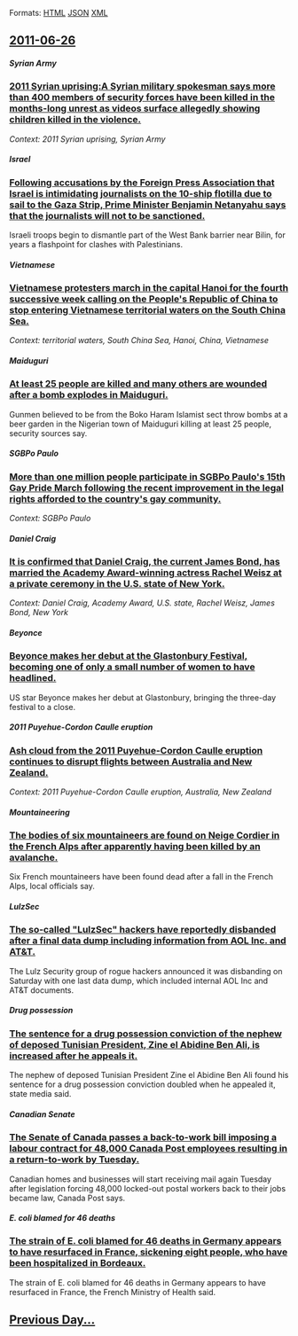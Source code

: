
Formats: [HTML](2011/06/26/index.html)  [JSON](2011/06/26/index.json)  [XML](2011/06/26/index.xml)  

## [2011-06-26](/news/2011/06/26/index.md)

##### Syrian Army
### [2011 Syrian uprising:A Syrian military spokesman says more than 400 members of security forces have been killed in the months-long unrest as videos surface allegedly showing children killed in the violence. ](/news/2011/06/26/2011-syrian-uprising-a-syrian-military-spokesman-says-more-than-400-members-of-security-forces-have-been-killed-in-the-months-long-unrest-as.md)
_Context: 2011 Syrian uprising, Syrian Army_

##### Israel
### [Following accusations by the Foreign Press Association that Israel is intimidating journalists on the 10-ship flotilla due to sail to the Gaza Strip, Prime Minister Benjamin Netanyahu says that the journalists will not to be sanctioned. ](/news/2011/06/26/following-accusations-by-the-foreign-press-association-that-israel-is-intimidating-journalists-on-the-10-ship-flotilla-due-to-sail-to-the-ga.md)
Israeli troops begin to dismantle part of the West Bank barrier near Bilin, for years a flashpoint for clashes with Palestinians.

##### Vietnamese
### [Vietnamese protesters march in the capital Hanoi for the fourth successive week calling on the People's Republic of China to stop entering Vietnamese territorial waters on the South China Sea. ](/news/2011/06/26/vietnamese-protesters-march-in-the-capital-hanoi-for-the-fourth-successive-week-calling-on-the-people-s-republic-of-china-to-stop-entering-v.md)
_Context: territorial waters, South China Sea, Hanoi, China, Vietnamese_

##### Maiduguri
### [At least 25 people are killed and many others are wounded after a bomb explodes in Maiduguri. ](/news/2011/06/26/at-least-25-people-are-killed-and-many-others-are-wounded-after-a-bomb-explodes-in-maiduguri.md)
Gunmen believed to be from the Boko Haram Islamist sect throw bombs at a beer garden in the Nigerian town of Maiduguri killing at least 25 people, security sources say.

##### SGBPo Paulo
### [More than one million people participate in SGBPo Paulo's 15th Gay Pride March following the recent improvement in the legal rights afforded to the country's gay community. ](/news/2011/06/26/more-than-one-million-people-participate-in-sagbpo-paulo-s-15th-gay-pride-march-following-the-recent-improvement-in-the-legal-rights-afforde.md)
_Context: SGBPo Paulo_

##### Daniel Craig
### [It is confirmed that Daniel Craig, the current James Bond, has married the Academy Award-winning actress Rachel Weisz at a private ceremony in the U.S. state of New York. ](/news/2011/06/26/it-is-confirmed-that-daniel-craig-the-current-james-bond-has-married-the-academy-award-winning-actress-rachel-weisz-at-a-private-ceremony.md)
_Context: Daniel Craig, Academy Award, U.S. state, Rachel Weisz, James Bond, New York_

##### Beyonce
### [Beyonce makes her debut at the Glastonbury Festival, becoming one of only a small number of women to have headlined. ](/news/2011/06/26/beyonca-c-makes-her-debut-at-the-glastonbury-festival-becoming-one-of-only-a-small-number-of-women-to-have-headlined.md)
US star Beyonce makes her debut at Glastonbury, bringing the three-day festival to a close.

##### 2011 Puyehue-Cordon Caulle eruption
### [Ash cloud from the 2011 Puyehue-Cordon Caulle eruption continues to disrupt flights between Australia and New Zealand. ](/news/2011/06/26/ash-cloud-from-the-2011-puyehue-corda3n-caulle-eruption-continues-to-disrupt-flights-between-australia-and-new-zealand.md)
_Context: 2011 Puyehue-Cordon Caulle eruption, Australia, New Zealand_

##### Mountaineering
### [The bodies of six mountaineers are found on Neige Cordier in the French Alps after apparently having been killed by an avalanche. ](/news/2011/06/26/the-bodies-of-six-mountaineers-are-found-on-neige-cordier-in-the-french-alps-after-apparently-having-been-killed-by-an-avalanche.md)
Six French mountaineers have been found dead after a fall in the French Alps, local officials say.

##### LulzSec
### [The so-called "LulzSec" hackers have reportedly disbanded after a final data dump including information from AOL Inc. and AT&T. ](/news/2011/06/26/the-so-called-lulzsec-hackers-have-reportedly-disbanded-after-a-final-data-dump-including-information-from-aol-inc-and-at-t.md)
The Lulz Security group of rogue hackers announced it was disbanding on Saturday with one last data dump, which included internal AOL Inc and AT&amp;T documents.

##### Drug possession
### [The sentence for a drug possession conviction of the nephew of deposed Tunisian President, Zine el Abidine Ben Ali, is increased after he appeals it. ](/news/2011/06/26/the-sentence-for-a-drug-possession-conviction-of-the-nephew-of-deposed-tunisian-president-zine-el-abidine-ben-ali-is-increased-after-he-ap.md)
The nephew of deposed Tunisian President Zine el Abidine Ben Ali found his sentence for a drug possession conviction doubled when he appealed it, state media said.

##### Canadian Senate
### [The Senate of Canada passes a back-to-work bill imposing a labour contract for 48,000 Canada Post employees resulting in a return-to-work by Tuesday. ](/news/2011/06/26/the-senate-of-canada-passes-a-back-to-work-bill-imposing-a-labour-contract-for-48-000-canada-post-employees-resulting-in-a-return-to-work-by.md)
Canadian homes and businesses will start receiving mail again Tuesday after legislation forcing 48,000 locked-out postal workers back to their jobs became law, Canada Post says.

##### E. coli blamed for 46 deaths
### [The strain of E. coli blamed for 46 deaths in Germany appears to have resurfaced in France, sickening eight people, who have been hospitalized in Bordeaux. ](/news/2011/06/26/the-strain-of-e-coli-blamed-for-46-deaths-in-germany-appears-to-have-resurfaced-in-france-sickening-eight-people-who-have-been-hospitaliz.md)
The strain of E. coli blamed for 46 deaths in Germany appears to have resurfaced in France, the French Ministry of Health said.

## [Previous Day...](/news/2011/06/25/index.md)

